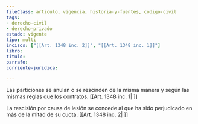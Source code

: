 ```yaml
---
fileClass: articulo, vigencia, historia-y-fuentes, codigo-civil
tags:
- derecho-civil
- derecho-privado
estado: vigente
tipo: multi
incisos: ["[[Art. 1348 inc. 2]]", "[[Art. 1348 inc. 1]]"]
libro:
titulo:
parrafo:
corriente-juridica:

---
```

Las particiones se anulan o se rescinden de la misma manera y según las mismas reglas que los contratos. [[Art. 1348 inc. 1| ]]

La rescisión por causa de lesión se concede al que ha sido perjudicado en más de la mitad de su cuota. [[Art. 1348 inc. 2| ]]